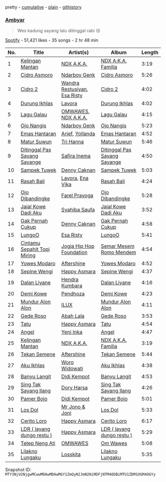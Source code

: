 pretty - [cumulative](/playlists/cumulative/37i9dQZF1DX4V6WLWzdIgr.md) - [plain](/playlists/plain/37i9dQZF1DX4V6WLWzdIgr) - [githistory](https://github.githistory.xyz/mackorone/spotify-playlist-archive/blob/main/playlists/plain/37i9dQZF1DX4V6WLWzdIgr)

### [Ambyar](https://open.spotify.com/playlist/37i9dQZF1DX4V6WLWzdIgr)

> Wes kadung sayang lalu ditinggal rabi 😢

[Spotify](https://open.spotify.com/user/spotify) - 51,421 likes - 35 songs - 2 hr 48 min

| No. | Title | Artist(s) | Album | Length |
|---|---|---|---|---|
| 1 | [Kelingan Mantan](https://open.spotify.com/track/3w09eeWmgkLz5BISaqcpgm) | [NDX A.K.A.](https://open.spotify.com/artist/1IDBhlpDyKr53UKKxXRHXD) | [NDX A.K.A\. Familia](https://open.spotify.com/album/2tkko0H0gYzg3jwEzfJQuc) | 3:19 |
| 2 | [Cidro Asmoro](https://open.spotify.com/track/1P51HK66VRbcNtG6nzxSd0) | [Ndarboy Genk](https://open.spotify.com/artist/7FHGSpmUoIkL2hG6T0qvrJ) | [Cidro Asmoro](https://open.spotify.com/album/1EevLbemdKpchn5ktMEaMc) | 5:26 |
| 3 | [Cidro 2](https://open.spotify.com/track/17yog0bsFVvumvOuux03wM) | [Wandra Restusiyan](https://open.spotify.com/artist/0Kfx3xYTsVxoa0RqiaXrJP), [Esa Risty](https://open.spotify.com/artist/0aD7pN12w7BGMijkdG11eK) | [Cidro 2](https://open.spotify.com/album/72oOmFtjOGQNNM96ZUQ7fA) | 4:02 |
| 4 | [Durung Ikhlas](https://open.spotify.com/track/0dokrFBhI5MAJ9UYGplJWx) | [Lavora](https://open.spotify.com/artist/6g7rgHXRnw8trLFXSnhue4) | [Durung Ikhlas](https://open.spotify.com/album/03bt7cjECUUsUrcrGDBwHr) | 4:02 |
| 5 | [Lagu Galau](https://open.spotify.com/track/3czrfH9M8dT34boJCL6iwV) | [OMWAWES](https://open.spotify.com/artist/4SsvQOTuKik8GmK6GtB21A), [NDX A.K.A.](https://open.spotify.com/artist/1IDBhlpDyKr53UKKxXRHXD) | [Lagu Galau](https://open.spotify.com/album/2ssc0LBXdKKmPoQSKivKIy) | 4:15 |
| 6 | [Ojo Nangis](https://open.spotify.com/track/4Iz7wW7kYwGOtGhv9bnO06) | [Ndarboy Genk](https://open.spotify.com/artist/7FHGSpmUoIkL2hG6T0qvrJ) | [Ojo Nangis](https://open.spotify.com/album/7yXCV83nLn5d9BKwsolEEE) | 5:23 |
| 7 | [Emas Hantaran](https://open.spotify.com/track/05MHiHJwPgzCKa5C8gyYH7) | [Arief](https://open.spotify.com/artist/4oKMJxfKAUkddjrPMPdk5k), [Yollanda](https://open.spotify.com/artist/6lruGjGA2RQwJyZMmOpL7e) | [Emas Hantaran](https://open.spotify.com/album/1dmUeIIkru2EioSgNBArzn) | 4:52 |
| 8 | [Matur Suwun](https://open.spotify.com/track/3vfjm9cp7EXPiwg1dM619J) | [Tri Hanna](https://open.spotify.com/artist/5gAnElZHeovABzndwUiYJO) | [Matur Suwun](https://open.spotify.com/album/3tWwVTVbfJaZxJf5dtnZzo) | 5:46 |
| 9 | [Ditinggal Pas Sayang Sayange](https://open.spotify.com/track/1TTRTw1LBNmhhbOivTVaf9) | [Safira Inema](https://open.spotify.com/artist/68I0q6fxP2XeJxn05jYoUY) | [Ditinggal Pas Sayang Sayange](https://open.spotify.com/album/0m2eRIh8FVBM9ul8usVljr) | 4:50 |
| 10 | [Sampek Tuwek](https://open.spotify.com/track/13rfLhtagkf76aBy7Je2vO) | [Denny Caknan](https://open.spotify.com/artist/3Gr3opnAGpJiTowsTyJFWG) | [Sampek Tuwek](https://open.spotify.com/album/7ojuyvgSHW7KXTifHkBOsD) | 5:03 |
| 11 | [Rasah Bali](https://open.spotify.com/track/19k7JnQqTk55l1yV7ul3MD) | [Lavora](https://open.spotify.com/artist/6g7rgHXRnw8trLFXSnhue4), [Ena Vika](https://open.spotify.com/artist/6JefPJoggP4q1iCg3qJlBd) | [Rasah Bali](https://open.spotify.com/album/75hhW9Eh0uu1i3QMuw6n3e) | 4:24 |
| 12 | [Ojo Dibandingke](https://open.spotify.com/track/6zwls2VhjHF9Ax7Xa2r54W) | [Farel Prayoga](https://open.spotify.com/artist/1hPyJFbjHuyBZZSFkMEGmj) | [Ojo Dibandingke](https://open.spotify.com/album/06cjzsgFqj0CCDt2LtTd0W) | 5:28 |
| 13 | [Jajal Kowe Dadi Aku](https://open.spotify.com/track/0VSNH5XtyjQL8qCurq31Cf) | [Syahiba Saufa](https://open.spotify.com/artist/1a8EV67v0WSk7czvboxGYz) | [Jajal Kowe Dadi Aku](https://open.spotify.com/album/37qGCmUzMc4OH6sO15s4cM) | 3:52 |
| 14 | [Gak Pernah Cukup](https://open.spotify.com/track/3nmsic2kCWqzDTPHVLXVcn) | [Denny Caknan](https://open.spotify.com/artist/3Gr3opnAGpJiTowsTyJFWG) | [Gak Pernah Cukup](https://open.spotify.com/album/41Xs0KpcT1GoIZrWahujKJ) | 4:58 |
| 15 | [LungoO](https://open.spotify.com/track/4ThWoB0h7kZFH9KI8NqdHG) | [Esa Risty](https://open.spotify.com/artist/3HShuvuxdHdvUxRqPjGrAc) | [LungoO](https://open.spotify.com/album/1ajGUwvE5wkcXvUaSyAf1V) | 5:41 |
| 16 | [Cintamu Sepahit Topi Miring](https://open.spotify.com/track/1ixNEKbIZTTZ5LIz3rr9jD) | [Jogja Hip Hop Foundation](https://open.spotify.com/artist/0Pk4JEXgC64RBmovnQDZ27) | [Semar Mesem Romo Mendem](https://open.spotify.com/album/7nC7NZkREbTAIWuknYkWlP) | 4:54 |
| 17 | [Yowes Modaro](https://open.spotify.com/track/1SRkMfpmXlfl0p3KPHpB3B) | [Aftershine](https://open.spotify.com/artist/6daEl3JyMDgK52fKuqPelL) | [Yowes Modaro](https://open.spotify.com/album/01bzVLH7VeX5g4h03DMMAW) | 4:52 |
| 18 | [Sepine Wengi](https://open.spotify.com/track/250cwRyihzWCQynWdL6RTn) | [Happy Asmara](https://open.spotify.com/artist/5423rMdVbchY2cgu0GgH5X) | [Sepine Wengi](https://open.spotify.com/album/1p53UK2w3WGOEI0S8bpQ9d) | 4:37 |
| 19 | [Dalan Liyane](https://open.spotify.com/track/2PHWOjXO7lhh0Nlaa8jmoe) | [Hendra Kumbara](https://open.spotify.com/artist/2n5g6GMUmSCommxT8NHNPa) | [Dalan Liyane](https://open.spotify.com/album/7KZw8TKU5XJyw2dLVUCSs8) | 4:16 |
| 20 | [Demi Kowe](https://open.spotify.com/track/4kuM5ZVxSejOpDXJvnDz3B) | [Pendhoza](https://open.spotify.com/artist/7pv4pK2Q3iHVi0cfT1xlSQ) | [Demi Kowe](https://open.spotify.com/album/2DjJKCcUtMiO8fITKrYip6) | 4:23 |
| 21 | [Mundur Alon Alon](https://open.spotify.com/track/79mIVkf9j6wtG23QNkKfxZ) | [ILUX](https://open.spotify.com/artist/1GqTmXUOowfkWW1Ozg44bt) | [Mundur Alon Alon](https://open.spotify.com/album/6d3P0uJ5yNcZ0jkZRmIWmU) | 4:11 |
| 22 | [Gede Roso](https://open.spotify.com/track/3WdcGNxJHzyjZdu6Y15E6G) | [Abah Lala](https://open.spotify.com/artist/6BkCOBTVHP3E2FoLnEKauW) | [Gede Roso](https://open.spotify.com/album/5CnwfcvfEAJyAImoXTPJtu) | 3:53 |
| 23 | [Tatu](https://open.spotify.com/track/55XnOFlzoXBcx1Ov0UvzeL) | [Happy Asmara](https://open.spotify.com/artist/5423rMdVbchY2cgu0GgH5X) | [Tatu](https://open.spotify.com/album/45mzuK7vN3XolfmyyEoOh3) | 4:54 |
| 24 | [Angel](https://open.spotify.com/track/1J6ws7eOvY1GKzTdd3rrau) | [Yeni Inka](https://open.spotify.com/artist/3coxJnIe9n8Uz82x5eSTrv) | [Angel](https://open.spotify.com/album/27YY9UwgvQI4sQ6PR1FFUq) | 4:47 |
| 25 | [Kelingan Mantan](https://open.spotify.com/track/3w09eeWmgkLz5BISaqcpgm) | [NDX A.K.A.](https://open.spotify.com/artist/1IDBhlpDyKr53UKKxXRHXD) | [NDX A.K.A\. Familia](https://open.spotify.com/album/2tkko0H0gYzg3jwEzfJQuc) | 3:19 |
| 26 | [Tekan Semene](https://open.spotify.com/track/05l0TpxjHw8Y5Vxb9p5xKv) | [Aftershine](https://open.spotify.com/artist/6daEl3JyMDgK52fKuqPelL) | [Tekan Semene](https://open.spotify.com/album/6kll8pVZnCHYbEKPDiV5XS) | 5:44 |
| 27 | [Aku Ikhlas](https://open.spotify.com/track/1dZjGhHlaCFHQuSIQrRxJv) | [Woro Widowati](https://open.spotify.com/artist/0wjrZ5PUcVjAbUUX33JRr8) | [Aku Ikhlas](https://open.spotify.com/album/2jYDJuEDD143eZxnYzL1Q5) | 4:38 |
| 28 | [Banyu Langit](https://open.spotify.com/track/5hqpDFoA8j4T3MkXEd4UNk) | [Didi Kempot](https://open.spotify.com/artist/0obaLCCWO42LOegAmHhEC4) | [Banyu Langit](https://open.spotify.com/album/200eVqfp0zNFdQMbmPaRZQ) | 4:53 |
| 29 | [Sing Tak Sayang Ilang](https://open.spotify.com/track/6peEINbo70GxP08o9TC9LU) | [Dory Harsa](https://open.spotify.com/artist/4srslZ2sGZ7GQoikELwXsX) | [Sing Tak Sayang Ilang](https://open.spotify.com/album/1IUvBhHScJl87iPOS081TH) | 4:26 |
| 30 | [Pamer Bojo](https://open.spotify.com/track/2rShm1AcEBSlydfHykf3uJ) | [Didi Kempot](https://open.spotify.com/artist/0obaLCCWO42LOegAmHhEC4) | [Pamer Bojo](https://open.spotify.com/album/1GXYjNao7KW85iSodKqNMD) | 5:01 |
| 31 | [Los Dol](https://open.spotify.com/track/2bCnJ2aCkSh0PIcS6nL2QM) | [Mr Jono & Joni](https://open.spotify.com/artist/15rzzisy7nred7z7Wotmy6) | [Los Dol](https://open.spotify.com/album/3nMuIEIxQ2VxTBAu5N4dKs) | 5:33 |
| 32 | [Cerito Loro](https://open.spotify.com/track/57egBaCTBOuAs7ErKxyYjN) | [Happy Asmara](https://open.spotify.com/artist/5423rMdVbchY2cgu0GgH5X) | [Cerito Loro](https://open.spotify.com/album/46KkX8tvr0ANum32q8SX8F) | 6:17 |
| 33 | [LDR \( layang dungo restu \)](https://open.spotify.com/track/0tcEJ791a3aF6pTusqkJep) | [Happy Asmara](https://open.spotify.com/artist/5423rMdVbchY2cgu0GgH5X) | [LDR \( layang dungo restu \)](https://open.spotify.com/album/4e5KcsAGBMNwbfuDBspCRe) | 5:29 |
| 34 | [Tetep Neng Ati](https://open.spotify.com/track/6U4LPOlk6I3c6WGnyV5ZPq) | [OMWAWES](https://open.spotify.com/artist/4SsvQOTuKik8GmK6GtB21A) | [Om Wawes](https://open.spotify.com/album/4sgIDlQTDTvuMBvC1dicp1) | 5:08 |
| 35 | [Lilakno Lungaku](https://open.spotify.com/track/6knc0ByasDCvGNlQPHYUFX) | [Losskita](https://open.spotify.com/artist/3BifJ2eD9KMFgAGa8LbPtI) | [Lilakno Lungaku](https://open.spotify.com/album/50hlFnDrEYiYp0lOReAxgb) | 5:35 |

Snapshot ID: `MTY3NjU2NjgwMCwwMDAwMDAwMGY1ZmQyN2JmN2NiMDFjNTM4ODBiMTU1ZDM1OGM4OGYy`
